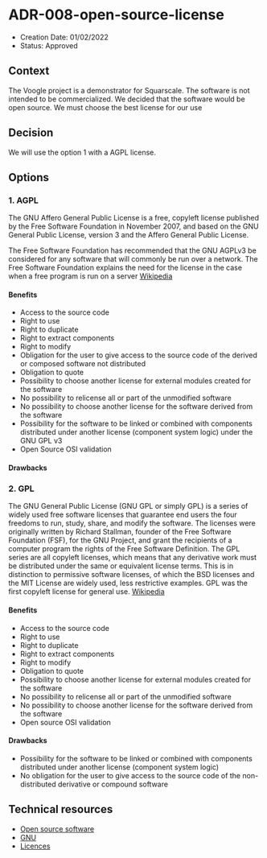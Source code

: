 # ADR-008-open-source-license

- Creation Date: 01/02/2022
- Status: Approved

## Context

The Voogle project is a demonstrator for Squarscale. The software is not intended to be commercialized. We decided that the software would be open source. We must choose the best license for our use

## Decision

We will use the option 1 with a AGPL license.

## Options

### 1. AGPL

The GNU Affero General Public License is a free, copyleft license published by the Free Software Foundation in November 2007, and based on the GNU General Public License, version 3 and the Affero General Public License.

The Free Software Foundation has recommended that the GNU AGPLv3 be considered for any software that will commonly be run over a network. The Free Software Foundation explains the need for the license in the case when a free program is run on a server [Wikipedia](https://en.wikipedia.org/wiki/GNU_Affero_General_Public_License)

#### Benefits

- Access to the source code
- Right to use
- Right to duplicate
- Right to extract components
- Right to modify
- Obligation for the user to give access to the source code of the derived or composed software not distributed
- Obligation to quote
- Possibility to choose another license for external modules created for the software
- No possibility to relicense all or part of the unmodified software
- No possibility to choose another license for the software derived from the software
- Possibility for the software to be linked or combined with components distributed under another license (component system logic) under the GNU GPL v3
- Open Source OSI validation

#### Drawbacks

### 2. GPL

The GNU General Public License (GNU GPL or simply GPL) is a series of widely used free software licenses that guarantee end users the four freedoms to run, study, share, and modify the software. The licenses were originally written by Richard Stallman, founder of the Free Software Foundation (FSF), for the GNU Project, and grant the recipients of a computer program the rights of the Free Software Definition. The GPL series are all copyleft licenses, which means that any derivative work must be distributed under the same or equivalent license terms. This is in distinction to permissive software licenses, of which the BSD licenses and the MIT License are widely used, less restrictive examples. GPL was the first copyleft license for general use.
[Wikipedia](https://en.wikipedia.org/wiki/GNU_General_Public_License)

#### Benefits

- Access to the source code
- Right to use
- Right to duplicate
- Right to extract components
- Right to modify
- Obligation to quote
- Possibility to choose another license for external modules created for the software
- No possibility to relicense all or part of the unmodified software
- No possibility to choose another license for the software derived from the software
- Open source OSI validation

#### Drawbacks

- Possibility for the software to be linked or combined with components distributed under another license (component system logic)
- No obligation for the user to give access to the source code of the non-distributed derivative or compound software

## Technical resources

- [Open source software](https://en.wikipedia.org/wiki/Open-source_software)
- [GNU](https://www.gnu.org/)
- [Licences](https://www.diatem.net/les-licences-open-source/)
